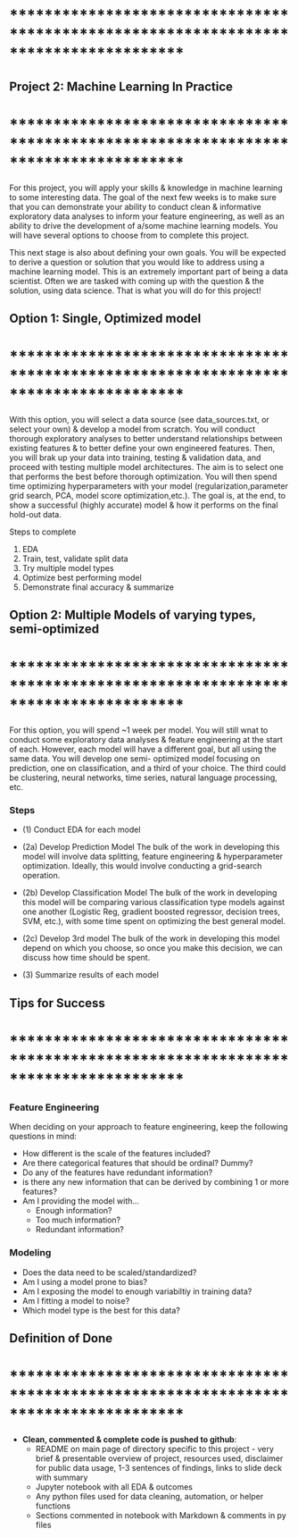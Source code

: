# ************************************************************************************
## Project 2: Machine Learning In Practice
# ************************************************************************************

For this project, you will apply your skills & knowledge in machine learning to some
interesting data. The goal of the next few weeks is to make sure that you can 
demonstrate your ability to conduct clean & informative exploratory data analyses
to inform your feature engineering, as well as an ability to drive the development
of a/some machine learning models. You will have several options to choose from to
complete this project. 

This next stage is also about defining your own goals. You
will be expected to derive a question or solution that you would like to address
using a machine learning model. This is an extremely important part of being
a data scientist. Often we are tasked with coming up with the question & the
solution, using data science. That is what you will do for this project!

## Option 1: Single, Optimized model
# ************************************************************************************
With this option, you will select a data source (see data_sources.txt, or select your 
own) & develop a model from scratch. You will conduct thorough exploratory analyses 
to better understand relationships between existing features & to better define your own
engineered features. Then, you will brak up your data into training, testing & validation
data, and proceed with testing multiple model architectures. The aim is to 
select one that performs the best before thorough optimization. You will then spend time 
optimizing hyperparameters with your model (regularization,parameter grid search, PCA, 
model score optimization,etc.). The goal is, at the end, to show a successful (highly
accurate) model & how it performs on the final hold-out data. 

Steps to complete
1. EDA
2. Train, test, validate split data
3. Try multiple model types
4. Optimize best performing model
5. Demonstrate final accuracy & summarize


## Option 2: Multiple Models of varying types, semi-optimized
# ************************************************************************************
For this option, you will spend ~1 week per model. You will still wnat to conduct some
exploratory data analyses & feature engineering at the start of each. However, each model
will have a different goal, but all using the same data. You will develop one semi-
optimized model focusing on prediction, one on classification, and a third of your 
choice. The third could be clustering, neural networks, time series, natural language
processing, etc.

### Steps

- (1) Conduct EDA for each model

- (2a) Develop Prediction Model
The bulk of the work in developing this model will involve data splitting, feature 
engineering & hyperparameter optimization. Ideally, this would involve conducting a 
grid-search operation. 

- (2b) Develop Classification Model
The bulk of the work in developing this model will be comparing various 
classification type models against one another (Logistic Reg, gradient boosted regressor, 
decision trees, SVM, etc.), with some time spent on optimizing the best general model. 

- (2c) Develop 3rd model
The bulk of the work in developing this model depend on which you choose, so once
you make this decision, we can discuss how time should be spent. 

- (3) Summarize results of each model


## Tips for Success
# ************************************************************************************
### Feature Engineering
When deciding on your approach to feature engineering, keep the following questions in
mind:

- How different is the scale of the features included?
- Are there categorical features that should be ordinal? Dummy?
- Do any of the features have redundant information?
- is there any new information that can be derived by combining 1 or more features?
- Am I providing the model with...
	- Enough information?
	- Too much information?
	- Redundant information?



### Modeling
- Does the data need to be scaled/standardized?
- Am I using a model prone to bias?
- Am I exposing the model to enough variabiltiy in training data?
- Am I fitting a model to noise?
- Which model type is the best for this data?



## Definition of Done
# ************************************************************************************
-  **Clean, commented & complete code is pushed to github**:
	- README on main page of directory specific to this project - very brief & presentable overview of project, resources used, disclaimer for public data
	    usage, 1-3 sentences of findings, links to slide deck with summary
	- Jupyter notebook with all EDA & outcomes
	- Any python files used for data cleaning, automation, or helper functions
	- Sections commented in notebook with Markdown & comments in py files